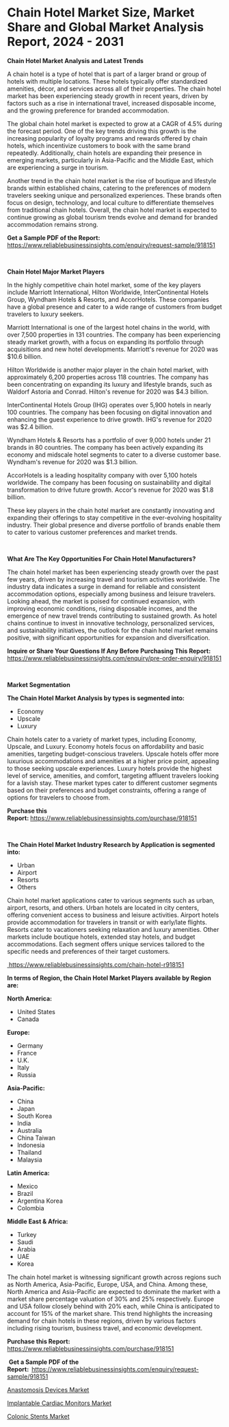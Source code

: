 <p><h1>Chain Hotel Market Size, Market Share and Global Market Analysis Report, 2024 - 2031</h1></p><p><strong>Chain Hotel Market Analysis and Latest Trends</strong></p>
<p><p>A chain hotel is a type of hotel that is part of a larger brand or group of hotels with multiple locations. These hotels typically offer standardized amenities, décor, and services across all of their properties. The chain hotel market has been experiencing steady growth in recent years, driven by factors such as a rise in international travel, increased disposable income, and the growing preference for branded accommodation.</p><p>The global chain hotel market is expected to grow at a CAGR of 4.5% during the forecast period. One of the key trends driving this growth is the increasing popularity of loyalty programs and rewards offered by chain hotels, which incentivize customers to book with the same brand repeatedly. Additionally, chain hotels are expanding their presence in emerging markets, particularly in Asia-Pacific and the Middle East, which are experiencing a surge in tourism.</p><p>Another trend in the chain hotel market is the rise of boutique and lifestyle brands within established chains, catering to the preferences of modern travelers seeking unique and personalized experiences. These brands often focus on design, technology, and local culture to differentiate themselves from traditional chain hotels. Overall, the chain hotel market is expected to continue growing as global tourism trends evolve and demand for branded accommodation remains strong.</p></p>
<p><strong>Get a Sample PDF of the Report:&nbsp;</strong> <a href="https://www.reliablebusinessinsights.com/enquiry/request-sample/918151">https://www.reliablebusinessinsights.com/enquiry/request-sample/918151</a></p>
<p>&nbsp;</p>
<p><strong>Chain Hotel Major Market Players</strong></p>
<p><p>In the highly competitive chain hotel market, some of the key players include Marriott International, Hilton Worldwide, InterContinental Hotels Group, Wyndham Hotels & Resorts, and AccorHotels. These companies have a global presence and cater to a wide range of customers from budget travelers to luxury seekers.</p><p>Marriott International is one of the largest hotel chains in the world, with over 7,500 properties in 131 countries. The company has been experiencing steady market growth, with a focus on expanding its portfolio through acquisitions and new hotel developments. Marriott's revenue for 2020 was $10.6 billion.</p><p>Hilton Worldwide is another major player in the chain hotel market, with approximately 6,200 properties across 118 countries. The company has been concentrating on expanding its luxury and lifestyle brands, such as Waldorf Astoria and Conrad. Hilton's revenue for 2020 was $4.3 billion.</p><p>InterContinental Hotels Group (IHG) operates over 5,900 hotels in nearly 100 countries. The company has been focusing on digital innovation and enhancing the guest experience to drive growth. IHG's revenue for 2020 was $2.4 billion.</p><p>Wyndham Hotels & Resorts has a portfolio of over 9,000 hotels under 21 brands in 80 countries. The company has been actively expanding its economy and midscale hotel segments to cater to a diverse customer base. Wyndham's revenue for 2020 was $1.3 billion.</p><p>AccorHotels is a leading hospitality company with over 5,100 hotels worldwide. The company has been focusing on sustainability and digital transformation to drive future growth. Accor's revenue for 2020 was $1.8 billion.</p><p>These key players in the chain hotel market are constantly innovating and expanding their offerings to stay competitive in the ever-evolving hospitality industry. Their global presence and diverse portfolio of brands enable them to cater to various customer preferences and market trends.</p></p>
<p>&nbsp;</p>
<p><strong>What Are The Key Opportunities For Chain Hotel Manufacturers?</strong></p>
<p><p>The chain hotel market has been experiencing steady growth over the past few years, driven by increasing travel and tourism activities worldwide. The industry data indicates a surge in demand for reliable and consistent accommodation options, especially among business and leisure travelers. Looking ahead, the market is poised for continued expansion, with improving economic conditions, rising disposable incomes, and the emergence of new travel trends contributing to sustained growth. As hotel chains continue to invest in innovative technology, personalized services, and sustainability initiatives, the outlook for the chain hotel market remains positive, with significant opportunities for expansion and diversification.</p></p>
<p><strong>Inquire or Share Your Questions If Any Before Purchasing This Report:</strong> <a href="https://www.reliablebusinessinsights.com/enquiry/pre-order-enquiry/918151">https://www.reliablebusinessinsights.com/enquiry/pre-order-enquiry/918151</a></p>
<p>&nbsp;</p>
<p><strong>Market Segmentation</strong></p>
<p><strong>The Chain Hotel Market Analysis by types is segmented into:</strong></p>
<p><ul><li>Economy</li><li>Upscale</li><li>Luxury</li></ul></p>
<p><p>Chain hotels cater to a variety of market types, including Economy, Upscale, and Luxury. Economy hotels focus on affordability and basic amenities, targeting budget-conscious travelers. Upscale hotels offer more luxurious accommodations and amenities at a higher price point, appealing to those seeking upscale experiences. Luxury hotels provide the highest level of service, amenities, and comfort, targeting affluent travelers looking for a lavish stay. These market types cater to different customer segments based on their preferences and budget constraints, offering a range of options for travelers to choose from.</p></p>
<p><strong>Purchase this Report:&nbsp;</strong><a href="https://www.reliablebusinessinsights.com/purchase/918151">https://www.reliablebusinessinsights.com/purchase/918151</a></p>
<p>&nbsp;</p>
<p><strong>The Chain Hotel Market Industry Research by Application is segmented into:</strong></p>
<p><ul><li>Urban</li><li>Airport</li><li>Resorts</li><li>Others</li></ul></p>
<p><p>Chain hotel market applications cater to various segments such as urban, airport, resorts, and others. Urban hotels are located in city centers, offering convenient access to business and leisure activities. Airport hotels provide accommodation for travelers in transit or with early/late flights. Resorts cater to vacationers seeking relaxation and luxury amenities. Other markets include boutique hotels, extended stay hotels, and budget accommodations. Each segment offers unique services tailored to the specific needs and preferences of their target customers.</p></p>
<p><a href="https://www.reliablebusinessinsights.com/chain-hotel-r918151">&nbsp;https://www.reliablebusinessinsights.com/chain-hotel-r918151</a></p>
<p><strong>In terms of Region, the Chain Hotel Market Players available by Region are:</strong></p>
<p>
    <p> <strong> North America: </strong>
        <ul>
            <li>United States</li>
            <li>Canada</li>
        </ul>
        </p> 
    <p> <strong> Europe: </strong>
        <ul>
            <li>Germany</li>
            <li>France</li>
            <li>U.K.</li>
            <li>Italy</li>
            <li>Russia</li>
        </ul>
        </p> 
    <p> <strong> Asia-Pacific: </strong>
        <ul>
            <li>China</li>
            <li>Japan</li>
            <li>South Korea</li>
            <li>India</li>
            <li>Australia</li>
            <li>China Taiwan</li>
            <li>Indonesia</li>
            <li>Thailand</li>
            <li>Malaysia</li>
        </ul>
        </p> 
    <p> <strong> Latin America: </strong>
        <ul>
            <li>Mexico</li>
            <li>Brazil</li>
            <li>Argentina Korea</li>
            <li>Colombia</li>
        </ul>
        </p> 
    <p> <strong> Middle East & Africa: </strong>
        <ul>
            <li>Turkey</li>
            <li>Saudi</li>
            <li>Arabia</li>
            <li>UAE</li>
            <li>Korea</li>
        </ul>
    </p>
    </p>
<p><p>The chain hotel market is witnessing significant growth across regions such as North America, Asia-Pacific, Europe, USA, and China. Among these, North America and Asia-Pacific are expected to dominate the market with a market share percentage valuation of 30% and 25% respectively. Europe and USA follow closely behind with 20% each, while China is anticipated to account for 15% of the market share. This trend highlights the increasing demand for chain hotels in these regions, driven by various factors including rising tourism, business travel, and economic development.</p></p>
<p><strong>Purchase this Report: </strong><a href="https://www.reliablebusinessinsights.com/purchase/918151">https://www.reliablebusinessinsights.com/purchase/918151</a></p>
<p>&nbsp;<strong>Get a Sample PDF of the Report:&nbsp;&nbsp;</strong><a href="https://www.reliablebusinessinsights.com/enquiry/request-sample/918151">https://www.reliablebusinessinsights.com/enquiry/request-sample/918151</a></p>
<p><strong></strong></p>
<p><p><a href="https://github.com/nafisalvee228/Market-Research-Report-List-1/blob/main/anastomosis-devices-market.md">Anastomosis Devices Market</a></p><p><a href="https://github.com/ashepherd82/Market-Research-Report-List-5/blob/main/implantable-cardiac-monitors-market.md">Implantable Cardiac Monitors Market</a></p><p><a href="https://github.com/zolotuy145/Market-Research-Report-List-1/blob/main/colonic-stents-market.md">Colonic Stents Market</a></p></p>